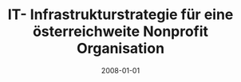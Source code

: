 ---
abstract: ''
authors:
- Herbert Rulitz
date: '2008-01-01'
featured: false
publication_types:
- '7'
publishDate: '2008-01-01'
title: IT- Infrastrukturstrategie fu&#776;r eine o&#776;sterreichweite Nonprofit Organisation
url_pdf: ''
---